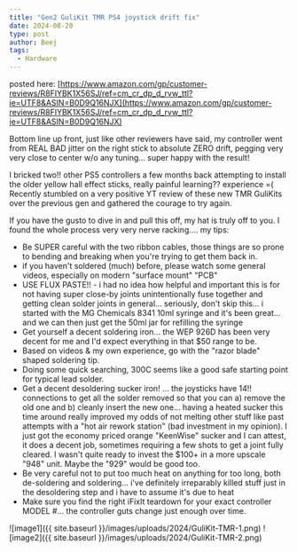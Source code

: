 ```yaml
---
title: "Gen2 GuliKit TMR PS4 joystick drift fix"
date: 2024-08-20
type: post
author: Beej
tags:
  - Hardware
---
```


posted here: [https://www.amazon.com/gp/customer-reviews/R8FIYBK1X56SJ/ref=cm_cr_dp_d_rvw_ttl?ie=UTF8&ASIN=B0D9Q16NJX](https://www.amazon.com/gp/customer-reviews/R8FIYBK1X56SJ/ref=cm_cr_dp_d_rvw_ttl?ie=UTF8&ASIN=B0D9Q16NJX)

Bottom line up front, just like other reviewers have said, my controller went from REAL BAD jitter on the right stick to absolute ZERO drift, pegging very very close to center w/o any tuning... super happy with the result!

I bricked two!! other PS5 controllers a few months back attempting to install the older yellow hall effect sticks, really painful learning?? experience =( Recently stumbled on a very positive YT review of these new TMR GuliKits over the previous gen and gathered the courage to try again.

If you have the gusto to dive in and pull this off, my hat is truly off to you. I found the whole process very very nerve racking.... my tips:
+ Be SUPER careful with the two ribbon cables, those things are so prone to bending and breaking when you're trying to get them back in.
+ if you haven't soldered (much) before, please watch some general videos, especially on modern "surface mount" "PCB"
+ USE FLUX PASTE!! - i had no idea how helpful and important this is for not having super close-by joints unintentionally fuse together and getting clean solder joints in general... seriously, don't skip this... i started with the MG Chemicals 8341 10ml syringe and it's been great... and we can then just get the 50ml jar for refilling the syringe
+ Get yourself a decent soldering iron... the WEP 926D has been very decent for me and I'd expect everything in that $50 range to be.
+ Based on videos & my own experience, go with the "razor blade" shaped soldering tip.
+ Doing some quick searching, 300C seems like a good safe starting point for typical lead solder.
+ Get a decent desoldering sucker iron! ... the joysticks have 14!! connections to get all the solder removed so that you can a) remove the old one and b) cleanly insert the new one... having a heated sucker this time around really improved my odds of not melting other stuff like past attempts with a "hot air rework station" (bad investment in my opinion). I just got the economy priced orange "KeenWise" sucker and I can attest, it does a decent job, sometimes requiring a few shots to get a joint fully cleared. I wasn't quite ready to invest the $100+ in a more upscale "948" unit. Maybe the "929" would be good too.
+ Be very careful not to put too much heat on anything for too long, both de-soldering and soldering... i've definitely irreparably killed stuff just in the desoldering step and i have to assume it's due to heat
+ Make sure you find the right iFixIt teardown for your exact controller MODEL #... the controller guts change just enough over time.

![image1]({{ site.baseurl }}/images/uploads/2024/GuliKit-TMR-1.png)
![image2]({{ site.baseurl }}/images/uploads/2024/GuliKit-TMR-2.png)